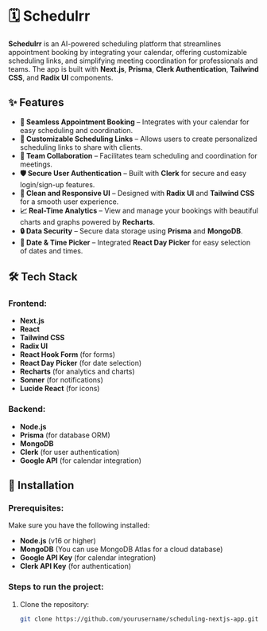 # 🗓️ Schedulrr

**Schedulrr** is an AI-powered scheduling platform that streamlines appointment booking by integrating your calendar, offering customizable scheduling links, and simplifying meeting coordination for professionals and teams. The app is built with **Next.js**, **Prisma**, **Clerk Authentication**, **Tailwind CSS**, and **Radix UI** components.

## ✨ Features  
- **📅 Seamless Appointment Booking** – Integrates with your calendar for easy scheduling and coordination.  
- **🔗 Customizable Scheduling Links** – Allows users to create personalized scheduling links to share with clients.  
- **👥 Team Collaboration** – Facilitates team scheduling and coordination for meetings.  
- **🛡️ Secure User Authentication** – Built with **Clerk** for secure and easy login/sign-up features.  
- **🎨 Clean and Responsive UI** – Designed with **Radix UI** and **Tailwind CSS** for a smooth user experience.  
- **📈 Real-Time Analytics** – View and manage your bookings with beautiful charts and graphs powered by **Recharts**.  
- **🔒 Data Security** – Secure data storage using **Prisma** and **MongoDB**.  
- **📅 Date & Time Picker** – Integrated **React Day Picker** for easy selection of dates and times.

## 🛠 Tech Stack  

### Frontend:  
- **Next.js**  
- **React**  
- **Tailwind CSS**  
- **Radix UI**  
- **React Hook Form** (for forms)  
- **React Day Picker** (for date selection)  
- **Recharts** (for analytics and charts)  
- **Sonner** (for notifications)  
- **Lucide React** (for icons)  

### Backend:  
- **Node.js**  
- **Prisma** (for database ORM)  
- **MongoDB**  
- **Clerk** (for user authentication)  
- **Google API** (for calendar integration)  

## 🚀 Installation

### **Prerequisites:**
Make sure you have the following installed:

- **Node.js** (v16 or higher)
- **MongoDB** (You can use MongoDB Atlas for a cloud database)
- **Google API Key** (for calendar integration)
- **Clerk API Key** (for authentication)

### **Steps to run the project:**

1. Clone the repository:
   ```bash
   git clone https://github.com/yourusername/scheduling-nextjs-app.git
